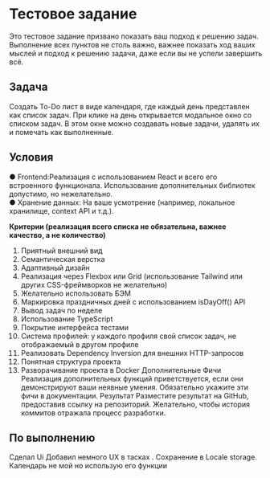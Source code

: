 # Тестовое задание
Это тестовое задание призвано показать ваш подход к решению задач. Выполнение
всех пунктов не столь важно, важнее показать ход ваших мыслей и подход к решению
задачи, даже если вы не успели завершить всё.
## Задача
Создать To-Do лист в виде календаря, где каждый день представлен как список задач.
При клике на день открывается модальное окно со списком задач. В этом окне можно
создавать новые задачи, удалять их и помечать как выполненные.
## Условия
 ● Frontend:Реализация с использованием React и всего его встроенного
функционала. Использование дополнительных библиотек допустимо, но
нежелательно.
</br>
● Хранение данных: На ваше усмотрение (например, локальное хранилище,
context API и т.д.).
</br>

<b>Критерии (реализация всего списка не обязательна, важнее качество, а не
количество)</b>
1. Приятный внешний вид
2. Семантическая верстка
3. Адаптивный дизайн
4. Реализация через Flexbox или Grid (использование Tailwind или других
   CSS-фреймворков не желательно)
5. Желательно использовать БЭМ
6. Маркировка праздничных дней с использованием isDayOff() API
7. Вывод задач по неделе
8. Использование TypeScript
9. Покрытие интерфейса тестами
10. Система профилей: у каждого профиля свой список задач, не отображаемый в
    другом профиле
11. Реализовать Dependency Inversion для внешних HTTP-запросов
12. Понятная структура проекта
13. Разворачивание проекта в Docker
    Дополнительные Фичи
    Реализация дополнительных функций приветствуется, если они демонстрируют ваши
    неявные умения. Обязательно укажите эти фичи в документации.
    Результат
    Разместите результат на GitHub, предоставив ссылку на репозиторий. Желательно,
    чтобы история коммитов отражала процесс разработки.

## По выполнению

Сделал Ui Добавил немного UX  в тасках . Cохранение в Locale storage. Календарь не мой но использую его функции